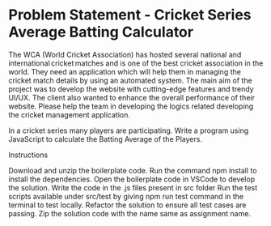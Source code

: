 
# Problem Statement - Cricket Series Average Batting Calculator

The WCA (World Cricket Association) has hosted several national and international cricket matches and is one of the best cricket association in the world. They need an application which will help them in managing the cricket match details by using an automated system. The main aim of the project was to develop the website with cutting-edge features and trendy UI/UX. The client also wanted to enhance the overall performance of their website. Please help the team in developing the logics related developing the cricket management application.


In a cricket series many players are participating. Write a program using JavaScript to calculate the Batting Average of the Players.


Instructions

Download and unzip the boilerplate code.
Run the command npm install to install the dependencies.
Open the boilerplate code in VSCode to develop the solution.
Write the code in the .js files present in src folder
Run the test scripts available under src/test by giving npm run test command in the terminal to test locally.
Refactor the solution to ensure all test cases are passing.
Zip the solution code with the name same as assignment name.
